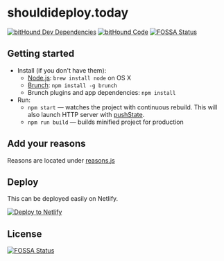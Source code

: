 # shouldideploy.today

[![bitHound Dev Dependencies](https://www.bithound.io/github/baires/shouldideploy/badges/devDependencies.svg)](https://www.bithound.io/github/baires/shouldideploy/master/dependencies/npm) [![bitHound Code](https://www.bithound.io/github/baires/shouldideploy/badges/code.svg)](https://www.bithound.io/github/baires/shouldideploy)
[![FOSSA Status](https://app.fossa.io/api/projects/git%2Bhttps%3A%2F%2Fgithub.com%2Fbaires%2Fshouldideploy.svg?type=shield)](https://app.fossa.io/projects/git%2Bhttps%3A%2F%2Fgithub.com%2Fbaires%2Fshouldideploy?ref=badge_shield)

## Getting started

* Install (if you don't have them):
    * [Node.js](http://nodejs.org): `brew install node` on OS X
    * [Brunch](http://brunch.io): `npm install -g brunch`
    * Brunch plugins and app dependencies: `npm install`
* Run:
    * `npm start` — watches the project with continuous rebuild. This will also launch HTTP server with [pushState](https://developer.mozilla.org/en-US/docs/Web/Guide/API/DOM/Manipulating_the_browser_history).
    * `npm run build` — builds minified project for production

## Add your reasons

Reasons are located under [reasons.js](https://github.com/baires/shouldideploy/tree/master/app/reasons.js)

## Deploy
This can be deployed easily on Netlify.


[![Deploy to Netlify](https://www.netlify.com/img/deploy/button.svg)](https://app.netlify.com/start/deploy?repository=https://github.com/baires/shouldideploy/)


## License
[![FOSSA Status](https://app.fossa.io/api/projects/git%2Bhttps%3A%2F%2Fgithub.com%2Fbaires%2Fshouldideploy.svg?type=large)](https://app.fossa.io/projects/git%2Bhttps%3A%2F%2Fgithub.com%2Fbaires%2Fshouldideploy?ref=badge_large)
